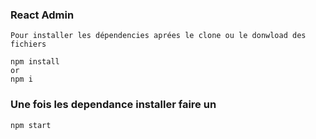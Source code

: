 ### React Admin

    Pour installer les dépendencies aprées le clone ou le donwload des fichiers
    

```
npm install
or
npm i
```

### Une fois les dependance installer faire un

```
npm start

```
